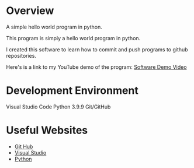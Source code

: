 # Overview

A simple hello world program in python.

This program is simply a hello world program in python.

I created this software to learn how to commit and push programs to github repositories.

Here's is a link to my YouTube demo of the program:
[Software Demo Video](http://youtube.link.goes.here)

# Development Environment

Visual Studio Code
Python 3.9.9
Git/GitHub

# Useful Websites

* [Git Hub](https://github.com)
* [Visual Studio](https://code.visualstudio.com)
* [Python](https://www.python.org)
